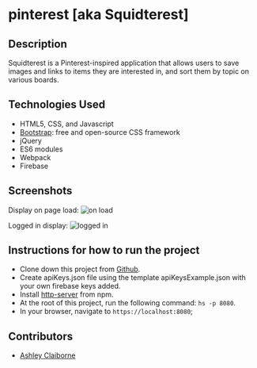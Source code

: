 # pinterest [aka Squidterest]

## Description
Squidterest is a Pinterest-inspired application that allows users to save images and links to items they are interested in, and sort them by topic on various boards.

## Technologies Used

* HTML5, CSS, and Javascript
* [Bootstrap](https://getbootstrap.com/): free and open-source CSS framework
* jQuery
* ES6 modules
* Webpack
* Firebase

## Screenshots
Display on page load:
![on load](https://raw.githubusercontent.com/aclai4067/pinterest/master/screenshots/squidterest-logged-out.png)

Logged in display:
![logged in](https://raw.githubusercontent.com/aclai4067/pinterest/master/screenshots/squidterest-logged-in.png)


## Instructions for how to run the project

* Clone down this project from [Github](https://github.com/aclai4067/pinterest).
* Create apiKeys.json file using the template apiKeysExample.json with your own firebase keys added.
* Install [http-server](https://www.npmjs.com/package/http-server) from npm.
* At the root of this project, run the following command: `hs -p 8080`.
* In your browser, navigate to `https://localhost:8080`;

## Contributors

* [Ashley Claiborne](https://github.com/aclai4067)